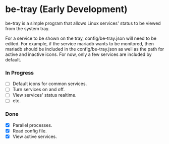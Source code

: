 # be-tray (Early Development)


be-tray is a simple program that allows Linux services' status to be viewed from the system tray.


For a service to be shown on the tray, config/be-tray.json will need to be edited. For example, if the service mariadb wants to be monitored, then mariadb should be included in the config/be-tray.json as well as the path for active and inactive icons. For now, only a few services are included by default.


### In Progress
- [ ] Default icons for common services.
- [ ] Turn services on and off.
- [ ] View services' status realtime.
- [ ] etc.

### Done    
- [x] Parallel processes.
- [x] Read config file.
- [x] View active services.
